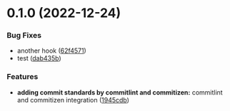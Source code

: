# 0.1.0 (2022-12-24)


### Bug Fixes

* another hook ([62f4571](https://github.com/orabazu/rabonajs/commit/62f45716f2118eea3bbe1b7979bf9a8e665b1f30))
* test ([dab435b](https://github.com/orabazu/rabonajs/commit/dab435b430132e47f57fc89b34cd6e4d0b38bb97))


### Features

* **adding commit standards by commitlint and commitizen:** commitlint and commitizen integration ([1945cdb](https://github.com/orabazu/rabonajs/commit/1945cdb9cc49354cc578632b4e08b9c2c5a82d4a))



